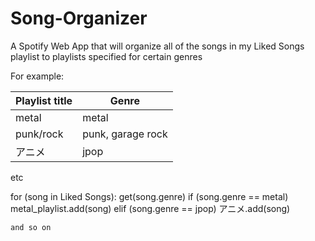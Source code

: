 # Song-Organizer
A Spotify Web App that will organize all of the songs in my Liked Songs playlist to playlists specified for certain genres

For example:

| Playlist title | Genre |
| -------------- | ----- |
| metal | metal |
| punk/rock | punk, garage rock|
| アニメ | jpop|

etc


for (song in Liked Songs):
  get(song.genre)
  if (song.genre == metal)
    metal_playlist.add(song)
  elif (song.genre == jpop)
    アニメ.add(song)

    and so on
